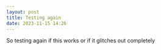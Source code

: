 ```yaml
---
layout: post
title: Testing again
date: 2023-11-15 14:26
---
```

So testing again if this works or if it glitches out completely
